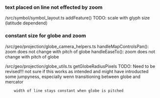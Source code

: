 ### text placed on line not effected by zoom
/src/symbol/symbol_layout.ts
    addFeature()
TODO: scale with glyph size (latitude dependend)

### constant size for globe and zoom

/src/geo/projection/globe_camera_helpers.ts
    handleMapControlsPan():
        zoom does not change with pitch of globe
    handleEaseTo():
        zoom does not change with pitch of globe

/src/geo/projection/globe_utils.ts
    getGlobeRadiusPixels
        TODO: Need to be revised!!!
        not sure if this works as intended and might have introducted some jumpyness, especially wenn
        transitioning between globe and mercator

        
        
        width of line stays constant when globe is pitched